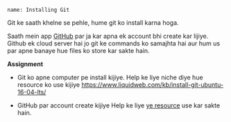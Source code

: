 ```ngMeta
name: Installing Git
```

Git ke saath khelne se pehle, hume git ko install karna hoga.

Saath mein app [GitHub](www.github.com) par ja kar apna ek account bhi create kar lijiye. Github ek cloud server hai jo git ke commands ko samajhta hai aur hum us par apne banaye hue files ko store kar sakte hain.


**Assignment**
- Git ko apne computer pe install kijiye.
Help ke liye niche diye hue resource ko use kijiye
https://www.liquidweb.com/kb/install-git-ubuntu-16-04-lts/

- GitHub par account create kijiye
Help ke liye [ye resource](https://www.wikihow.com/Create-an-Account-on-GitHub) use kar sakte hain.



